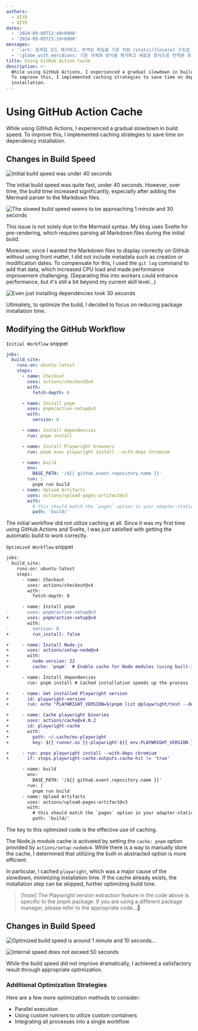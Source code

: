 ```yaml
---
authors:
  - XIYO
  - XIYO
dates:
  - '2024-09-08T12:40+0900'
  - '2024-09-05T23:19+0900'
messages:
  - ':art: 로케일 코드 제거하고, 번역된 파일을 기존 처럼 /static/{locale} 구조로 저장'
  - ':globe_with_meridians: 기존 국제화 방식을 제거하고 새로운 방식으로 번역본 추가'
title: Using GitHub Action Cache
description: >-
  While using GitHub Actions, I experienced a gradual slowdown in build speed.
  To improve this, I implemented caching strategies to save time on dependency
  installation.
---
```

# Using GitHub Action Cache

While using GitHub Actions, I experienced a gradual slowdown in build speed. To improve this, I implemented caching strategies to save time on dependency installation.

## Changes in Build Speed

![Initial build speed was under 40 seconds](/static/resources/usging-cache-on-github-action-20240815232353052.png)

The initial build speed was quite fast, under 40 seconds. However, over time, the build time increased significantly, especially after adding the Mermaid parser to the Markdown files.

![The slowed build speed seems to be approaching 1 minute and 30 seconds](/static/resources/usging-cache-on-github-action-20240815232537900.png)

This issue is not solely due to the Mermaid syntax. My blog uses Svelte for pre-rendering, which requires parsing all Markdown files during the initial build.

Moreover, since I wanted the Markdown files to display correctly on GitHub without using front matter, I did not include metadata such as creation or modification dates. To compensate for this, I used the `git log` command to add that data, which increased CPU load and made performance improvement challenging. (Separating this into workers could enhance performance, but it's still a bit beyond my current skill level...)

![Even just installing dependencies took 30 seconds](/static/resources/usging-cache-on-github-action-20240815233139668.png)

Ultimately, to optimize the build, I decided to focus on reducing package installation time.

## Modifying the GitHub Workflow

`Initial Workflow` snippet

```yml
jobs:
  build_site:
    runs-on: ubuntu-latest
    steps:
      - name: Checkout
        uses: actions/checkout@v4
        with:
          fetch-depth: 0

      - name: Install pnpm
        uses: pnpm/action-setup@v3
        with:
          version: 8

      - name: Install dependencies
        run: pnpm install

      - name: Install Playwright browsers
        run: pnpm exec playwright install --with-deps chromium

      - name: build
        env:
          BASE_PATH: '/${{ github.event.repository.name }}'
        run: |
          pnpm run build
      - name: Upload Artifacts
        uses: actions/upload-pages-artifact@v3
        with:
          # this should match the `pages` option in your adapter-static options
          path: 'build/'
```

The initial workflow did not utilize caching at all. Since it was my first time using GitHub Actions and Svelte, I was just satisfied with getting the automatic build to work correctly.

`Optimized Workflow` snippet

```diff
jobs:
  build_site:
    runs-on: ubuntu-latest
    steps:
      - name: Checkout
        uses: actions/checkout@v4
        with:
          fetch-depth: 0

      - name: Install pnpm
-       uses: pnpm/action-setup@v3
+       uses: pnpm/action-setup@v4
        with:
-         version: 8
+         run_install: false

+     - name: Install Node.js
+       uses: actions/setup-node@v4
+       with:
+         node-version: 22
+         cache: 'pnpm'  # Enable cache for Node modules (using built-in feature)

      - name: Install dependencies
        run: pnpm install # Cached installation speeds up the process

+     - name: Get installed Playwright version
+       id: playwright-version
+       run: echo "PLAYWRIGHT_VERSION=$(pnpm list @playwright/test --depth=0 | grep @playwright/test | awk '{print $2}')" >> $GITHUB_ENV

+     - name: Cache playwright binaries
+       uses: actions/cache@v4.0.2
+       id: playwright-cache
+       with:
+         path: ~/.cache/ms-playwright
+         key: ${{ runner.os }}-playwright-${{ env.PLAYWRIGHT_VERSION }}

+     - run: pnpx playwright install --with-deps chromium
+       if: steps.playwright-cache.outputs.cache-hit != 'true'

      - name: build
        env:
          BASE_PATH: '/${{ github.event.repository.name }}'
        run: |
          pnpm run build
      - name: Upload Artifacts
        uses: actions/upload-pages-artifact@v3
        with:
          # this should match the `pages` option in your adapter-static options
          path: 'build/'
```

The key to this optimized code is the effective use of caching.

The Node.js module cache is activated by setting the `cache: pnpm` option provided by `actions/setup-node@v4`. While there is a way to manually store the cache, I determined that utilizing the built-in abstracted option is more efficient.

In particular, I cached `playwright`, which was a major cause of the slowdown, minimizing installation time. If the cache already exists, the installation step can be skipped, further optimizing build time.

> \[!note]
> The Playwright version extraction feature in the code above is specific to the pnpm package. If you are using a different package manager, please refer to the appropriate code...🥲

## Changes in Build Speed

![Optimized build speed is around 1 minute and 10 seconds...](/static/resources/usging-cache-on-github-action-20240816000140052.png)

![Internal speed does not exceed 50 seconds](/static/resources/usging-cache-on-github-action-20240816000251502.png)

While the build speed did not improve dramatically, I achieved a satisfactory result through appropriate optimization.

### Additional Optimization Strategies

Here are a few more optimization methods to consider:

- Parallel execution
- Using custom runners to utilize custom containers
- Integrating all processes into a single workflow

